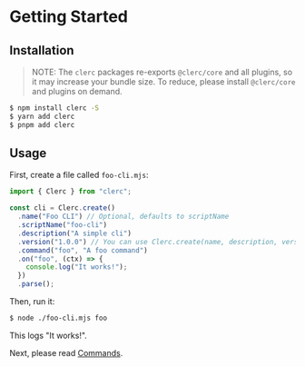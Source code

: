 # Getting Started

## Installation

> NOTE: The `clerc` packages re-exports `@clerc/core` and all plugins, so it may increase your bundle size. To reduce, please install `@clerc/core` and plugins on demand.

```bash
$ npm install clerc -S
$ yarn add clerc
$ pnpm add clerc
```

## Usage

First, create a file called `foo-cli.mjs`:

```js
import { Clerc } from "clerc";

const cli = Clerc.create()
  .name("Foo CLI") // Optional, defaults to scriptName
  .scriptName("foo-cli")
  .description("A simple cli")
  .version("1.0.0") // You can use Clerc.create(name, description, version) instead
  .command("foo", "A foo command")
  .on("foo", (ctx) => {
    console.log("It works!");
  })
  .parse();
```

Then, run it:

```bash
$ node ./foo-cli.mjs foo
```

This logs "It works!".

Next, please read [Commands](./commands.md).
